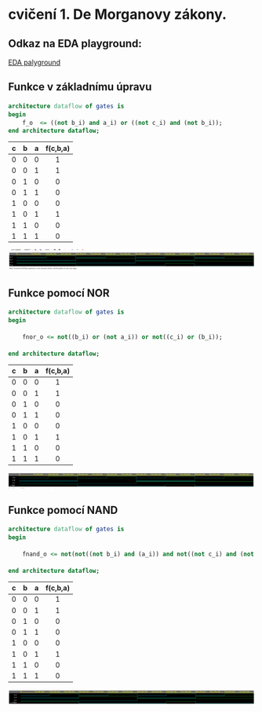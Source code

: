 # cvičení 1. De Morganovy zákony.

## Odkaz na EDA playground:

[EDA palyground](https://www.edaplayground.com/x/8LrP)

## Funkce v základnímu úpravu

```vhdl
architecture dataflow of gates is
begin
    f_o  <= ((not b_i) and a_i) or ((not c_i) and (not b_i));
end architecture dataflow;
```

| **c** | **b** |**a** | **f(c,b,a)** |
| :-: | :-: | :-: | :-: |
| 0 | 0 | 0 | 1 |
| 0 | 0 | 1 | 1 |
| 0 | 1 | 0 | 0 |
| 0 | 1 | 1 | 0 |
| 1 | 0 | 0 | 0 |
| 1 | 0 | 1 | 1 |
| 1 | 1 | 0 | 0 |
| 1 | 1 | 1 | 0 |

![Základní funkce](./images/f_o.png)

## Funkce pomocí NOR

```vhdl
architecture dataflow of gates is
begin
   
    fnor_o <= not((b_i) or (not a_i)) or not((c_i) or (b_i));

end architecture dataflow;
```

| **c** | **b** |**a** | **f(c,b,a)** |
| :-: | :-: | :-: | :-: |
| 0 | 0 | 0 | 1 |
| 0 | 0 | 1 | 1 |
| 0 | 1 | 0 | 0 |
| 0 | 1 | 1 | 0 |
| 1 | 0 | 0 | 0 |
| 1 | 0 | 1 | 1 |
| 1 | 1 | 0 | 0 |
| 1 | 1 | 1 | 0 |

![NOR](./images/f_nor.png)

## Funkce pomocí NAND

```vhdl
architecture dataflow of gates is
begin
  
    fnand_o <= not(not((not b_i) and (a_i)) and not((not c_i) and (not b_i)));

end architecture dataflow;
```

| **c** | **b** |**a** | **f(c,b,a)** |
| :-: | :-: | :-: | :-: |
| 0 | 0 | 0 | 1 |
| 0 | 0 | 1 | 1 |
| 0 | 1 | 0 | 0 |
| 0 | 1 | 1 | 0 |
| 1 | 0 | 0 | 0 |
| 1 | 0 | 1 | 1 |
| 1 | 1 | 0 | 0 |
| 1 | 1 | 1 | 0 |

![NAND](./images/f_nand.png)